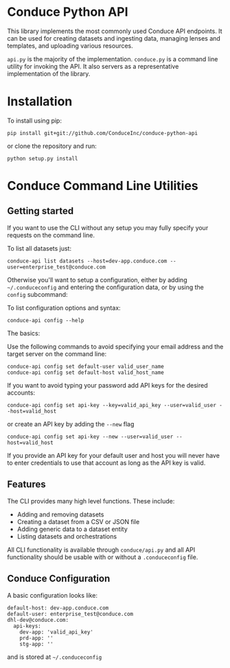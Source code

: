 # Conduce Python API

This library implements the most commonly used Conduce API endpoints.  It can be used for creating datasets and ingesting data, managing lenses and templates, and uploading various resources.

`api.py` is the majority of the implementation.  `conduce.py` is a command line utility for invoking the API.  It also servers as a representative implementation of the library.

# Installation

To install using pip:

```
pip install git+git://github.com/ConduceInc/conduce-python-api
```

or clone the repository and run:

```
python setup.py install
```

# Conduce Command Line Utilities

## Getting started

If you want to use the CLI without any setup you may fully specify your requests on the command line.

To list all datasets just:

```
conduce-api list datasets --host=dev-app.conduce.com --user=enterprise_test@conduce.com
```

Otherwise you'll want to setup a configuration, either by adding `~/.conduceconfig` and entering the configuration data, or by using the `config` subcommand:


To list configuration options and syntax:

```
conduce-api config --help
```

The basics:

Use the following commands to avoid specifying your email address and the target server on the command line:
```
conduce-api config set default-user valid_user_name
conduce-api config set default-host valid_host_name
```

If you want to avoid typing your password add API keys for the desired accounts:

```
conduce-api config set api-key --key=valid_api_key --user=valid_user --host=valid_host
```
or create an API key by adding the `--new` flag
```
conduce-api config set api-key --new --user=valid_user --host=valid_host
```

If you provide an API key for your default user and host you will never have to enter credentials to use that account as long as the API key is valid.

## Features

The CLI provides many high level functions.  These include:

- Adding and removing datasets
- Creating a dataset from a CSV or JSON file
- Adding generic data to a dataset entity
- Listing datasets and orchestrations

All CLI functionality is available through `conduce/api.py` and all API functionality should be usable with or without a `.conduceconfig` file.


## Conduce Configuration

A basic configuration looks like:

```
default-host: dev-app.conduce.com
default-user: enterprise_test@conduce.com
dhl-dev@conduce.com:
  api-keys:
    dev-app: 'valid_api_key'
    prd-app: ''
    stg-app: ''
```

and is stored at `~/.conduceconfig`
